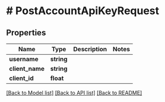 # # PostAccountApiKeyRequest

## Properties

Name | Type | Description | Notes
------------ | ------------- | ------------- | -------------
**username** | **string** |  |
**client_name** | **string** |  |
**client_id** | **float** |  |

[[Back to Model list]](../../README.md#models) [[Back to API list]](../../README.md#endpoints) [[Back to README]](../../README.md)
